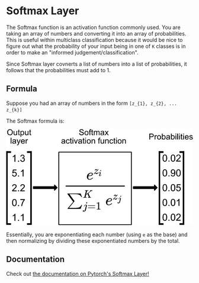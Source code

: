 # Softmax Layer

The Softmax function is an activation function commonly used. You are taking an array of numbers and converting it into an array of probabilities. This is useful within multiclass classification because it would be nice to figure out what the probability of
your input being in one of `K` classes is in order to make an "informed judgement/classification".

Since Softmax layer covnerts a list of numbers into a list of probabilities, it follows that the probabilities must add to 1.

## Formula

Suppose you had an array of numbers in the form `[z_{1}, z_{2}, ... z_{k}]`

The Softmax formula is:

![Softmax](softmax_equation.png)

Essentially, you are exponentiating each number (using `e` as the base) and then normalizing by dividing these exponentiated numbers by the total.

## Documentation

Check out [the documentation on Pytorch's Softmax Layer!](https://pytorch.org/docs/stable/generated/torch.nn.Softmax.html)
